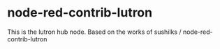 # node-red-contrib-lutron
This is the lutron hub node. Based on the works of sushilks / node-red-contrib-lutron
